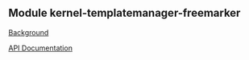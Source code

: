 ## Module kernel-templatemanager-freemarker

[Background](../../design/kernel/kernel-template-manager.md)

[API Documentation](doc/index.html)











